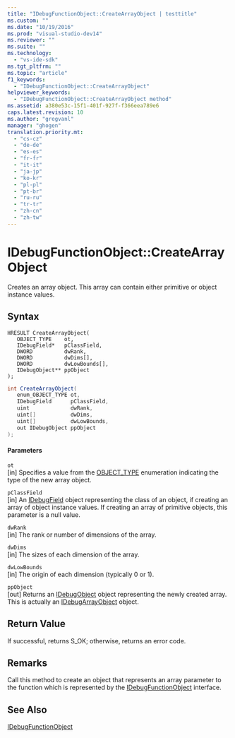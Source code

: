 ```yaml
---
title: "IDebugFunctionObject::CreateArrayObject | testtitle"
ms.custom: ""
ms.date: "10/19/2016"
ms.prod: "visual-studio-dev14"
ms.reviewer: ""
ms.suite: ""
ms.technology: 
  - "vs-ide-sdk"
ms.tgt_pltfrm: ""
ms.topic: "article"
f1_keywords: 
  - "IDebugFunctionObject::CreateArrayObject"
helpviewer_keywords: 
  - "IDebugFunctionObject::CreateArrayObject method"
ms.assetid: a380e53c-15f1-401f-927f-f366eea789e6
caps.latest.revision: 10
ms.author: "gregvanl"
manager: "ghogen"
translation.priority.mt: 
  - "cs-cz"
  - "de-de"
  - "es-es"
  - "fr-fr"
  - "it-it"
  - "ja-jp"
  - "ko-kr"
  - "pl-pl"
  - "pt-br"
  - "ru-ru"
  - "tr-tr"
  - "zh-cn"
  - "zh-tw"
---
```

# IDebugFunctionObject::CreateArrayObject
Creates an array object. This array can contain either primitive or object instance values.  
  
## Syntax  
  
```cpp#  
HRESULT CreateArrayObject(   
   OBJECT_TYPE    ot,  
   IDebugField*   pClassField,  
   DWORD          dwRank,  
   DWORD          dwDims[],  
   DWORD          dwLowBounds[],  
   IDebugObject** ppObject  
);  
```  
  
```c#  
int CreateArrayObject(  
   enum_OBJECT_TYPE ot,   
   IDebugField      pClassField,   
   uint             dwRank,   
   uint[]           dwDims,   
   uint[]           dwLowBounds,   
   out IDebugObject ppObject  
);  
```  
  
#### Parameters  
 `ot`  
 [in] Specifies a value from the [OBJECT_TYPE](../extensibility-debugger-reference/object_type.md) enumeration indicating the type of the new array object.  
  
 `pClassField`  
 [in] An [IDebugField](../extensibility-debugger-reference/idebugfield.md) object representing the class of an object, if creating an array of object instance values. If creating an array of primitive objects, this parameter is a null value.  
  
 `dwRank`  
 [in] The rank or number of dimensions of the array.  
  
 `dwDims`  
 [in] The sizes of each dimension of the array.  
  
 `dwLowBounds`  
 [in] The origin of each dimension (typically 0 or 1).  
  
 `ppObject`  
 [out] Returns an [IDebugObject](../extensibility-debugger-reference/idebugobject.md) object representing the newly created array. This is actually an [IDebugArrayObject](../extensibility-debugger-reference/idebugarrayobject.md) object.  
  
## Return Value  
 If successful, returns S_OK; otherwise, returns an error code.  
  
## Remarks  
 Call this method to create an object that represents an array parameter to the function which is represented by the [IDebugFunctionObject](../extensibility-debugger-reference/idebugfunctionobject.md) interface.  
  
## See Also  
 [IDebugFunctionObject](../extensibility-debugger-reference/idebugfunctionobject.md)